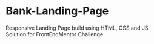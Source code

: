 # Bank-Landing-Page
Responsive Landing Page build using HTML, CSS and JS
<br>
Solution for FrontEndMentor Challenge
